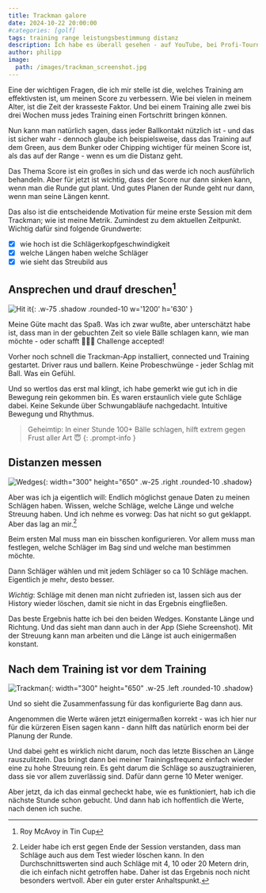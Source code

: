 ```yaml
---
title: Trackman galore
date: 2024-10-22 20:00:00
#categories: [golf]
tags: training range leistungsbestimmung distanz
description: Ich habe es überall gesehen - auf YouTube, bei Profi-Tourniren oder auf Fotos von Freunden in an anderen Clubs -> Trackman und Launch-Monitore. Also auf zur Golf Lounge in Hamburg Moorfleet. Die haben nämlich eine Range, die mit Trackman ausgestattet ist.
author: philipp
image:
  path: /images/trackman_screenshot.jpg
---
```


Eine der wichtigen Fragen, die ich mir stelle ist die, welches Training am effektivsten ist, um meinen Score zu verbessern. Wie bei vielen in meinem Alter, ist die Zeit der krasseste Faktor. Und bei einem Training alle zwei bis drei Wochen muss jedes Training einen Fortschritt bringen können.

Nun kann man natürlich sagen, dass jeder Ballkontakt nützlich ist - und das ist sicher wahr - dennoch glaube ich beispielsweise, dass das Training auf dem Green, aus dem Bunker oder Chipping wichtiger für meinen Score ist, als das auf der Range - wenn es um die Distanz geht.

Das Thema Score ist ein großes in sich und das werde ich noch ausführlich behandeln. Aber für jetzt ist wichtig, dass der Score nur dann sinken kann, wenn man die Runde gut plant. Und gutes Planen der Runde geht nur dann, wenn man seine Längen kennt.

Das also ist die entscheidende Motivation für meine erste Session mit dem Trackman; wie ist meine Metrik. Zumindest zu dem aktuellen Zeitpunkt. Wichtig dafür sind folgende Grundwerte:

- [x] wie hoch ist die Schlägerkopfgeschwindigkeit
- [x] welche Längen haben welche Schläger
- [x] wie sieht das Streubild aus

## Ansprechen und drauf dreschen[^1]
![Hit it](/images/range_balls.jpg){: .w-75 .shadow .rounded-10 w='1200' h='630' }

Meine Güte macht das Spaß. Was ich zwar wußte, aber unterschätzt habe ist, dass man in der gebuchten Zeit so viele Bälle schlagen kann, wie man möchte - oder schafft 🏌🏼😎 Challenge accepted!

Vorher noch schnell die Trackman-App installiert, connected und Training gestartet. Driver raus und ballern. Keine Probeschwünge - jeder Schlag mit Ball. Was ein Gefühl.

Und so wertlos das erst mal klingt, ich habe gemerkt wie gut ich in die Bewegung rein gekommen bin. Es waren erstaunlich viele gute Schläge dabei. Keine Sekunde über Schwungabläufe nachgedacht. Intuitive Bewegung und Rhythmus.

> Geheimtip: In einer Stunde 100+ Bälle schlagen, hilft extrem gegen Frust aller Art 😇
{: .prompt-info }

## Distanzen messen
![Wedges](/images/shot_dispersion_wedges.jpg){: width="300" height="650" .w-25 .right .rounded-10 .shadow}

Aber was ich ja eigentlich will: Endlich möglichst genaue Daten zu meinen Schlägen haben. Wissen, welche Schläge, welche Länge und welche Streuung haben. Und ich nehme es vorweg: Das hat nicht so gut geklappt. Aber das lag an mir.[^2]

Beim ersten Mal muss man ein bisschen konfigurieren. Vor allem muss man festlegen, welche Schläger im Bag sind und welche man bestimmen möchte.

Dann Schläger wählen und mit jedem Schläger so ca 10 Schläge machen. Eigentlich je mehr, desto besser.

*Wichtig*: Schläge mit denen man nicht zufrieden ist, lassen sich aus der History wieder löschen, damit sie nicht in das Ergebnis eingfließen.

Das beste Ergebnis hatte ich bei den beiden Wedges. Konstante Länge und Richtung. Und das sieht man dann auch in der App (Siehe Screenshot). Mit der Streuung kann man arbeiten und die Länge ist auch einigermaßen konstant.

## Nach dem Training ist vor dem Training
![Trackman](/images/bag_241022.jpg){: width="300" height="650" .w-25 .left .rounded-10 .shadow}

Und so sieht die Zusammenfassung für das konfigurierte Bag dann aus.

Angenommen die Werte wären jetzt einigermaßen korrekt - was ich hier nur für die kürzeren Eisen sagen kann - dann hilft das natürlich enorm bei der Planung der Runde.

Und dabei geht es wirklich nicht darum, noch das letzte Bisschen an Länge rauszulitzeln. Das bringt dann bei meiner Trainingsfrequenz einfach wieder eine zu hohe Streuung rein.
Es geht darum die Schläge so auszugtrainieren, dass sie vor allem zuverlässig sind. Dafür dann gerne 10 Meter weniger.

Aber jetzt, da ich das einmal gecheckt habe, wie es funktioniert, hab ich die nächste Stunde schon gebucht. Und dann hab ich hoffentlich die Werte, nach denen ich suche.

[^1]: Roy McAvoy in Tin Cup
[^2]: Leider habe ich erst gegen Ende der Session verstanden, dass man Schläge auch aus dem Test wieder löschen kann. In den Durchschnittswerten sind auch Schläge mit 4, 10 oder 20 Metern drin, die ich einfach nicht getroffen habe. Daher ist das Ergebnis noch nicht besonders wertvoll. Aber ein guter erster Anhaltspunkt.